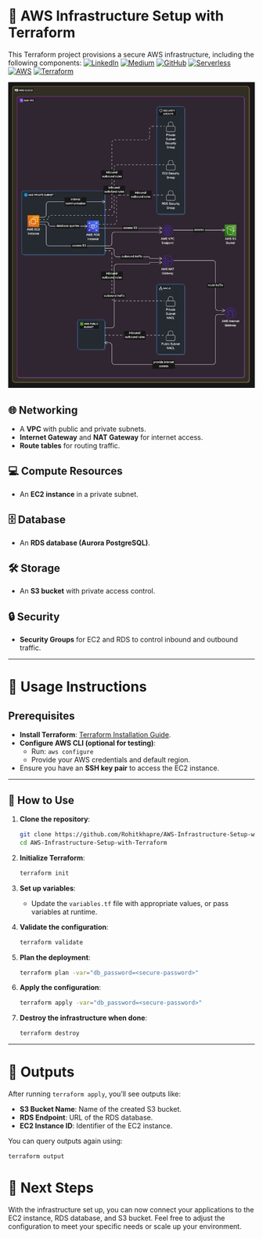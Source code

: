 # 🚀 AWS Infrastructure Setup with Terraform
This Terraform project provisions a secure AWS infrastructure, including the following components:
[![LinkedIn](https://img.shields.io/badge/Connect%20with%20me%20on-LinkedIn-blue.svg)](https://www.linkedin.com/in/rohit-khapre/)
[![Medium](https://img.shields.io/badge/Medium-12100E?style=for-the-badge&logo=medium&logoColor=white)](https://medium.com/@khaprerohit47)
[![GitHub](https://img.shields.io/github/stars/AmanPathak-DevOps.svg?style=social)](https://github.com/RohitKhapre)
[![Serverless](https://img.shields.io/badge/Serverless-%E2%9A%A1%EF%B8%8F-blueviolet)](https://www.serverless.com)
[![AWS](https://img.shields.io/badge/AWS-%F0%9F%9B%A1-orange)](https://aws.amazon.com)
[![Terraform](https://img.shields.io/badge/Terraform-%E2%9C%A8-lightgrey)](https://www.terraform.io)

![EKS- GitHub Actions- Terraform](diagram)

## 🌐 **Networking**
- A **VPC** with public and private subnets.
- **Internet Gateway** and **NAT Gateway** for internet access.
- **Route tables** for routing traffic.

## 💻 **Compute Resources**
- An **EC2 instance** in a private subnet.

## 🗄️ **Database**
- An **RDS database (Aurora PostgreSQL)**.

## 🛠️ **Storage**
- An **S3 bucket** with private access control.

## 🔒 **Security**
- **Security Groups** for EC2 and RDS to control inbound and outbound traffic.

---

# 📝 **Usage Instructions**

## Prerequisites

- **Install Terraform**: [Terraform Installation Guide](https://learn.hashicorp.com/tutorials/terraform/install-cli).
- **Configure AWS CLI (optional for testing)**:
    - Run: `aws configure`
    - Provide your AWS credentials and default region.
- Ensure you have an **SSH key pair** to access the EC2 instance.

---

## 🚀 **How to Use**

1. **Clone the repository**:

    ```bash
    git clone https://github.com/Rohitkhapre/AWS-Infrastructure-Setup-with-Terraform.git
    cd AWS-Infrastructure-Setup-with-Terraform
    ```

2. **Initialize Terraform**:

    ```bash
    terraform init
    ```

3. **Set up variables**:
    - Update the `variables.tf` file with appropriate values, or pass variables at runtime.

4. **Validate the configuration**:

    ```bash
    terraform validate
    ```

5. **Plan the deployment**:

    ```bash
    terraform plan -var="db_password=<secure-password>"
    ```

6. **Apply the configuration**:

    ```bash
    terraform apply -var="db_password=<secure-password>"
    ```

7. **Destroy the infrastructure when done**:

    ```bash
    terraform destroy
    ```

---

# 🔑 Outputs

After running `terraform apply`, you’ll see outputs like:

- **S3 Bucket Name**: Name of the created S3 bucket.
- **RDS Endpoint**: URL of the RDS database.
- **EC2 Instance ID**: Identifier of the EC2 instance.

You can query outputs again using:

```bash
terraform output 
```

# 🎯 Next Steps

With the infrastructure set up, you can now connect your applications to the EC2 instance, RDS database, and S3 bucket. Feel free to adjust the configuration to meet your specific needs or scale up your environment.
